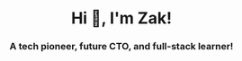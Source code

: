 
<h1 align="center">Hi 👋, I'm Zak!</h1>
<h3 align="center">A tech pioneer, future CTO, and full-stack learner!</h3>

<!--
- 👋 Hi, I’m @ZakHarvey
- 👀 I’m interested in ...
- 🌱 I’m currently learning ...
- 💞️ I’m looking to collaborate on ...
- 📫 How to reach me ...

ZakHarvey/ZakHarvey is a ✨ special ✨ repository because its `README.md` (this file) appears on your GitHub profile.
You can click the Preview link to take a look at your changes.
--->
